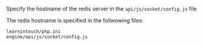 Specify the hostname of the redis server in the `api/js/socket/config.js` file

The redis hostname is specified in the follwowing files:
```
learnintouch/php.ini
engine/api/js/socket/config.js
```

